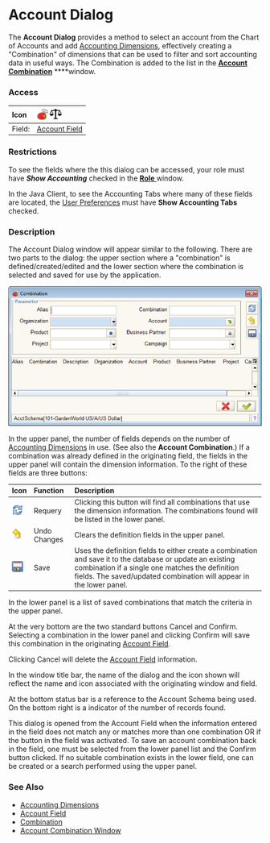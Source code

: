 # Account Dialog

The **Account Dialog** provides a method to select an account from the Chart of Accounts and add [Accounting Dimensions](../../../glossary.md#accounting-dimension), effectively creating a "Combination" of dimensions that can be used to filter and sort accounting data in useful ways. The Combination is added to the list in the [**Account Combination**](https://adempiere.github.io/functional-guide/window/window-account-combination.html) ****window.

### Access

| Icon | ![](../../../.gitbook/assets/account24.gif) ![](../../../.gitbook/assets/infoaccount24.webicon.png)  |
| :--- | :--- |
| Field: | [Account Field](../entering-data-fields-and-buttons/#account) |

### Restrictions

To see the fields where the this dialog can be accessed, your role must have _**Show Accounting**_ checked in the [**Role** ](https://adempiere.github.io/functional-guide/window/window-role.html)window.

In the Java Client, to see the Accounting Tabs where many of these fields are located, the [User Preferences](http://wiki.adempiere.net/index.php?title=User_Preferences&action=edit&redlink=1) must have **Show Accounting Tabs** checked.

### Description

The Account Dialog window will appear similar to the following. There are two parts to the dialog: the upper section where a "combination" is defined/created/edited and the lower section where the combination is selected and saved for use by the application.

![Account Dialog](../../../.gitbook/assets/swing_accountdialog.PNG)

In the upper panel, the number of fields depends on the number of [Accounting Dimensions](../../../glossary.md#accounting-dimension) in use. \(See also the **Account Combination**.\) If a combination was already defined in the originating field, the fields in the upper panel will contain the dimension information. To the right of these fields are three buttons:

| Icon | Function | Description |
| :--- | :--- | :--- |
| ![](../../../.gitbook/assets/refresh24.gif)  | Requery | Clicking this button will find all combinations that use the dimension information. The combinations found will be listed in the lower panel. |
| ![](../../../.gitbook/assets/undo24.gif)  | Undo Changes | Clears the definition fields in the upper panel. |
| ![](../../../.gitbook/assets/save24.gif)  | Save | Uses the definition fields to either create a combination and save it to the database or update an existing combination if a single one matches the definition fields. The saved/updated combination will appear in the lower panel. |

In the lower panel is a list of saved combinations that match the criteria in the upper panel.

At the very bottom are the two standard buttons Cancel and Confirm. Selecting a combination in the lower panel and clicking Confirm will save this combination in the originating [Account Field](http://wiki.adempiere.net/Entering_Data_-_Fields_and_Buttons#Account).

Clicking Cancel will delete the [Account Field](http://wiki.adempiere.net/Entering_Data_-_Fields_and_Buttons#Account) information.

In the window title bar, the name of the dialog and the icon shown will reflect the name and icon associated with the originating window and field. 

At the bottom status bar is a reference to the Account Schema being used. On the bottom right is a indicator of the number of records found.

This dialog is opened from the Account Field when the information entered in the field does not match any or matches more than one combination OR if the button in the field was activated. To save an account combination back in the field, one must be selected from the lower panel list and the Confirm button clicked. If no suitable combination exists in the lower field, one can be created or a search performed using the upper panel.

### See Also

* [Accounting Dimensions](../../../glossary.md#accounting-dimension)
* [Account Field](../entering-data-fields-and-buttons/#account)
* [Combination](../../../glossary.md#combination)
* [Account Combination Window](https://adempiere.github.io/functional-guide/window/window-account-combination.html)

